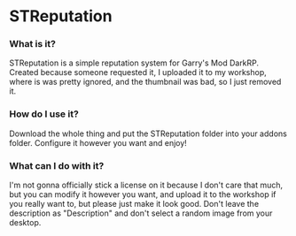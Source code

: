 # STReputation

### What is it?
STReputation is a simple reputation system for Garry's Mod DarkRP.  Created because someone requested it, I uploaded it to my workshop, where is was pretty ignored, and the thumbnail was bad, so I just removed it.

### How do I use it?
Download the whole thing and put the STReputation folder into your addons folder.  Configure it however you want and enjoy!

### What can I do with it?
I'm not gonna officially stick a license on it because I don't care that much, but you can modify it however you want, and upload it to the workshop if you really want to, but please just make it look good.  Don't leave the description as "Description" and don't select a random image from your desktop.
